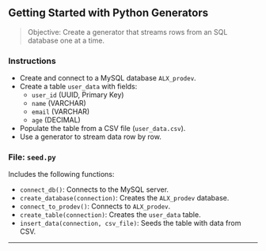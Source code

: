 ## Getting Started with Python Generators

> Objective: Create a generator that streams rows from an SQL database one at a time.

### Instructions

- Create and connect to a MySQL database `ALX_prodev`.
- Create a table `user_data` with fields:
  - `user_id` (UUID, Primary Key)
  - `name` (VARCHAR)
  - `email` (VARCHAR)
  - `age` (DECIMAL)
- Populate the table from a CSV file (`user_data.csv`).
- Use a generator to stream data row by row.

### File: `seed.py`

Includes the following functions:

- `connect_db()`: Connects to the MySQL server.
- `create_database(connection)`: Creates the `ALX_prodev` database.
- `connect_to_prodev()`: Connects to `ALX_prodev`.
- `create_table(connection)`: Creates the `user_data` table.
- `insert_data(connection, csv_file)`: Seeds the table with data from CSV.

---

